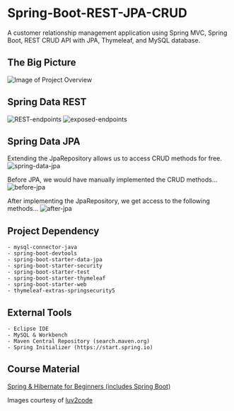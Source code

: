 # Spring-Boot-REST-JPA-CRUD
A customer relationship management application using Spring MVC, Spring Boot, REST CRUD API with JPA, Thymeleaf, and MySQL database.

## The Big Picture
![Image of Project Overview](https://i.imgur.com/SH000mr.png)


## Spring Data REST
![REST-endpoints](https://i.imgur.com/kVLRzCa.png)
![exposed-endpoints](https://i.imgur.com/RLUCdyF.png)


## Spring Data JPA
Extending the JpaRepository allows us to access CRUD methods for free.
![spring-data-jpa](https://i.imgur.com/s2bMCka.png)

Before JPA, we would have manually implemented the CRUD methods...
![before-jpa](https://i.imgur.com/1kRWXTI.png)

After implementing the JpaRepository, we get access to the following methods...
![after-jpa](https://i.imgur.com/UjPLL6r.png)

## Project Dependency
```
- mysql-connector-java
- spring-boot-devtools
- spring-boot-starter-data-jpa
- spring-boot-starter-security
- spring-boot-starter-test
- spring-boot-starter-thymeleaf
- spring-boot-starter-web
- thymeleaf-extras-springsecurity5
```

## External Tools
```
- Eclipse IDE
- MySQL & Workbench
- Maven Central Repository (search.maven.org)
- Spring Initializer (https://start.spring.io) 
```


## Course Material
[Spring & Hibernate for Beginners (includes Spring Boot)](https://www.udemy.com/course/spring-hibernate-tutorial/)

Images courtesy of [luv2code](http://www.luv2code.com/)
